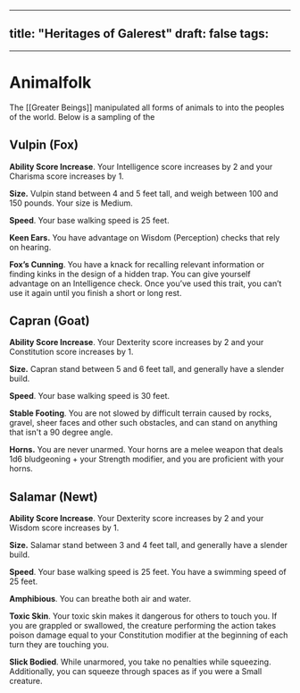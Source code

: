 
---
title: "Heritages of Galerest"
draft: false
tags:
  - 
---
# Animalfolk

The [[Greater Beings]] manipulated all forms of animals to into the peoples of the world.  Below is a sampling of the

## Vulpin (Fox)

**Ability Score Increase**. Your Intelligence score increases by 2 and your Charisma score increases by 1.

**Size.** Vulpin stand between 4 and 5 feet tall, and weigh between 100 and 150 pounds. Your size is Medium.

**Speed**. Your base walking speed is 25 feet.

**Keen Ears.** You have advantage on Wisdom (Perception) checks that rely on hearing.

**Fox’s Cunning**. You have a knack for recalling relevant information or finding kinks in the design of a hidden trap.  You can give yourself advantage on an Intelligence check. Once you’ve used this trait, you can’t use it again until you finish a short or long rest.


## Capran (Goat)

**Ability Score Increase**. Your Dexterity score increases by 2 and your Constitution score increases by 1.

**Size.** Capran stand between 5 and 6 feet tall, and generally have a slender build.

**Speed**. Your base walking speed is 30 feet.

**Stable Footing**. You are not slowed by difficult terrain caused by rocks, gravel, sheer faces and other such obstacles, and can stand on anything that isn't a 90 degree angle.

**Horns.** You are never unarmed. Your horns are a melee weapon that deals 1d6 bludgeoning + your Strength modifier, and you are proficient with your horns.


## Salamar (Newt)

**Ability Score Increase**. Your Dexterity score increases by 2 and your Wisdom score increases by 1.

**Size.** Salamar stand between 3 and 4 feet tall, and generally have a slender build.

**Speed**. Your base walking speed is 25 feet.  You have a swimming speed of 25 feet.

**Amphibious**. You can breathe both air and water.

**Toxic Skin**. Your toxic skin makes it dangerous for others to touch you. If you are grappled or swallowed, the creature performing the action takes poison damage equal to your Constitution modifier at the beginning of each turn they are touching you.

**Slick Bodied**. While unarmored, you take no penalties while squeezing. Additionally, you can squeeze through spaces as if you were a Small creature.
